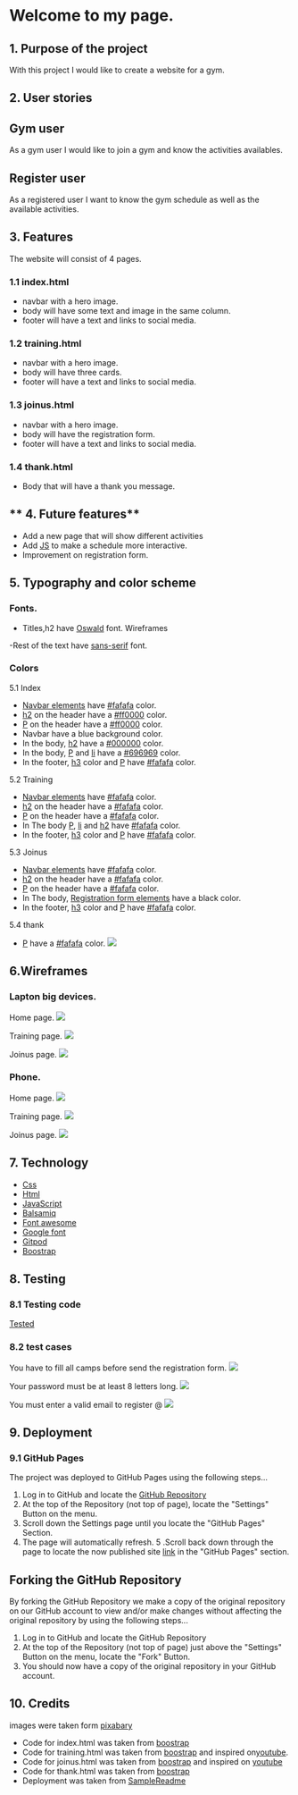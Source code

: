 
 #  **Welcome to my page.**


 ## **1. Purpose of the project**
With this project I would like to create a website for a gym.

## **2. User stories**
## Gym user
As a gym user I would like to join a gym and know the activities availables.

## Register user

As a registered user I want to know the gym schedule as well as the available activities.



## **3. Features**

The website will consist of 4 pages.
### 1.1 index.html
 - navbar with a hero image.
 - body will have some text and image in the same column.
 - footer will have a text and links to social media.
 
 ### 1.2 training.html

  - navbar with a hero image.
 - body will have three cards.
 - footer will have a text and links to social media.

 ### 1.3 joinus.html

  - navbar with a hero image.
 - body will have the registration form.
 - footer will have a text and links to social media.

 ### 1.4 thank.html

 - Body that will have a thank you message.

## ** 4. Future features**

- Add a new page that will show different activities
- Add [JS](https://es.wikipedia.org/wiki/JavaScript) to make a schedule more interactive.
- Improvement on registration form. 

## **5. Typography and color scheme**

### Fonts.

- Titles,h2 have [Oswald](https://fonts.google.com/specimen/Oswald) font.
Wireframes

-Rest of the text have [sans-serif](https://fonts.google.com/?category=Sans+Serif) font.

### Colors
5.1 Index

- [Navbar elements](https://www.w3docs.com/learn-html/html-nav-tag.html) have [#fafafa](https://www.color-hex.com/color/fafafa) color.
- [h2](https://www.w3schools.com/tags/tag_hn.asp) on the  header have a [#ff0000](https://www.color-hex.com/color/ff0000) color.
- [P](https://www.w3docs.com/learn-html/html-p-tag.html) on the  header have a [#ff0000](https://www.color-hex.com/color/ff0000) color.
- Navbar have a blue background color.
- In the body, [h2](https://www.w3schools.com/tags/tag_hn.asp) have a  [#000000](https://www.color-hex.com/color/000000) color.
- In the body, [P](https://www.w3docs.com/learn-html/html-p-tag.html) and [li](https://www.w3schools.com/tags/tag_li.asp) have a [#696969](https://www.color-hex.com/color/696969) color.
- In the footer, [h3](https://icolorpalette.com/color/fff) color and [P](https://www.w3docs.com/learn-html/html-p-tag.html) have [#fafafa](https://www.color-hex.com/color/fafafa) color.

5.2 Training 

- [Navbar elements](https://www.w3docs.com/learn-html/html-nav-tag.html) have [#fafafa](https://www.color-hex.com/color/fafafa) color.
- [h2](https://www.w3schools.com/tags/tag_hn.asp) on the  header have a [#fafafa](https://www.color-hex.com/color/fafafa) color.
- [P](https://www.w3docs.com/learn-html/html-p-tag.html) on the  header have a [#fafafa](https://www.color-hex.com/color/fafafa) color.
- In The body [P](https://www.w3docs.com/learn-html/html-p-tag.html), [li](https://www.w3schools.com/tags/tag_li.asp) and [h2](https://www.w3schools.com/tags/tag_hn.asp) have [#fafafa](https://www.color-hex.com/color/fafafa) color.
- In the footer, [h3](https://icolorpalette.com/color/fff) color and [P](https://www.w3docs.com/learn-html/html-p-tag.html) have [#fafafa](https://www.color-hex.com/color/fafafa) color.

5.3 Joinus

- [Navbar elements](https://www.w3docs.com/learn-html/html-nav-tag.html) have [#fafafa](https://www.color-hex.com/color/fafafa) color.
- [h2](https://www.w3schools.com/tags/tag_hn.asp) on the  header have a [#fafafa](https://www.color-hex.com/color/fafafa) color.
- [P](https://www.w3docs.com/learn-html/html-p-tag.html) on the  header have a [#fafafa](https://www.color-hex.com/color/fafafa) color.
- In The body, [Registration form elements](https://www.w3schools.com/howto/howto_css_register_form.asp) have a black color.
- In the footer, [h3](https://icolorpalette.com/color/fff) color and [P](https://www.w3docs.com/learn-html/html-p-tag.html) have [#fafafa](https://www.color-hex.com/color/fafafa) color.

5.4 thank
- [P](https://www.w3docs.com/learn-html/html-p-tag.html) have a [#fafafa](https://www.color-hex.com/color/fafafa) color.
![](images/wireframes/home.png)

## **6.Wireframes**
### Lapton big devices.

 Home page.
![](photos/wireframes/Home.png)
 
 Training page.
![](photos/wireframes/training.png)

Joinus page.
![](photos/wireframes/joinus.png)

### Phone.

 Home page.
![](photos/wireframes/home-phone.png)
 
 Training page.
![](photos/wireframes/training-phone.png)

Joinus page.
![](photos/wireframes/joinus-phone.png)

## **7. Technology**

- [Css](https://www.w3.org/Style/CSS/Overview.en.html)
- [Html](https://en.wikipedia.org/wiki/HTML)
- [JavaScript](https://en.wikipedia.org/wiki/JavaScript)
- [Balsamiq](https://balsamiq.com/)
- [Font awesome](https://fontawesome.com/v4.7.0/icon/bars)
- [Google font](https://fonts.google.com/)
- [Gitpod](https://www.gitpod.io/)
- [Boostrap](https://getbootstrap.com/docs/4.5/getting-started/introduction/)

## **8. Testing**
 ### 8.1 Testing code
 [Tested](https://jigsaw.w3.org/css-validator/validator?uri=https%3A%2F%2Fwhite-goat-3hbi514l.ws-eu03.gitpod.io%2F%23%2Fworkspace%2Fcss-html&profile=css3svg&usermedium=all&warning=1&vextwarning=&lang=en) 
 ### 8.2 test cases
You have to fill all camps before send the registration form.
![](photos/screenshoots/registrationform.jpg)

Your password must be at least 8 letters long.
![](photos/screenshoots/password.jpg)

You must enter a valid email to register @
![](photos/screenshoots/@email.jpg)

## **9. Deployment**
### 9.1 GitHub Pages
The project was deployed to GitHub Pages using the following steps...

1. Log in to GitHub and locate the [GitHub Repository](https://github.com/)
2. At the top of the Repository (not top of page), locate the "Settings" Button on the menu.
3. Scroll down the Settings page until you locate the "GitHub Pages" Section.
4. The page will automatically refresh.
5 .Scroll back down through the page to locate the now published site [link](https://github.com/) in the "GitHub Pages" section.

## Forking the GitHub Repository
By forking the GitHub Repository we make a copy of the original repository on our GitHub account to view and/or make changes without affecting the original repository by using the following steps...

1. Log in to GitHub and locate the GitHub Repository
2. At the top of the Repository (not top of page) just above the "Settings" Button on the menu, locate the "Fork" Button.
3. You should now have a copy of the original repository in your GitHub account.

## 10. Credits
 
 images were taken form [pixabary](https://pixabay.com/es/)

- Code for index.html was taken from [boostrap](https://getbootstrap.com/docs/4.2/getting-started/introduction/)
- Code for training.html was taken from  [boostrap](https://getbootstrap.com/docs/4.2/getting-started/introduction/) and inspired on[youtube](https://www.youtube.com/watch?v=yzRgUUFSGOs&t=182s).
- Code for joinus.html was taken from [boostrap](https://getbootstrap.com/docs/4.2/getting-started/introduction/) and inspired on [youtube](https://www.youtube.com/watch?v=qVGMtFvk1so)
- Code for thank.html was taken from [boostrap](https://getbootstrap.com/docs/4.2/getting-started/introduction/)
- Deployment was taken from [SampleReadme](https://github.com/Code-Institute-Solutions/SampleREADME)